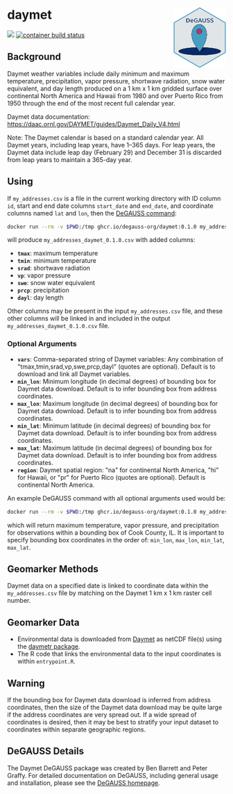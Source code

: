 # daymet <a href='https://degauss.org'><img src='https://github.com/degauss-org/degauss_hex_logo/raw/main/PNG/degauss_hex.png' align='right' height='138.5' /></a>

[![](https://img.shields.io/github/v/release/degauss-org/daymet?color=469FC2&label=version&sort=semver)](https://github.com/degauss-org/daymet/releases)
[![container build status](https://github.com/degauss-org/daymet/workflows/build-deploy-release/badge.svg)](https://github.com/degauss-org/daymet/actions/workflows/build-deploy-release.yaml)

## Background

Daymet weather variables include daily minimum and maximum temperature, precipitation, vapor pressure, shortwave radiation, snow water equivalent, and day length produced on a 1 km x 1 km gridded surface over continental North America and Hawaii from 1980 and over Puerto Rico from 1950 through the end of the most recent full calendar year.

Daymet data documentation: https://daac.ornl.gov/DAYMET/guides/Daymet_Daily_V4.html

Note: The Daymet calendar is based on a standard calendar year. All Daymet years, including leap years, have 1–365 days. For leap years, the Daymet data include leap day (February 29) and December 31 is discarded from leap years to maintain a 365-day year.

## Using

If `my_addresses.csv` is a file in the current working directory with ID column `id`, start and end date columns `start_date` and `end_date`, and coordinate columns named `lat` and `lon`, then the [DeGAUSS command](https://degauss.org/using_degauss.html#DeGAUSS_Commands):

```sh
docker run --rm -v $PWD:/tmp ghcr.io/degauss-org/daymet:0.1.0 my_addresses.csv
```

will produce `my_addresses_daymet_0.1.0.csv` with added columns:

- **`tmax`**: maximum temperature
- **`tmin`**: minimum temperature
- **`srad`**: shortwave radiation
- **`vp`**: vapor pressure
- **`swe`**: snow water equivalent
- **`prcp`**: precipitation
- **`dayl`**: day length

Other columns may be present in the input `my_addresses.csv` file, and these other columns will be linked in and included in the output `my_addresses_daymet_0.1.0.csv` file.

### Optional Arguments

- **`vars`**: Comma-separated string of Daymet variables: Any combination of "tmax,tmin,srad,vp,swe,prcp,dayl" (quotes are optional). Default is to download and link all Daymet variables.
- **`min_lon`**: Minimum longitude (in decimal degrees) of bounding box for Daymet data download. Default is to infer bounding box from address coordinates.
- **`max_lon`**: Maximum longitude (in decimal degrees) of bounding box for Daymet data download. Default is to infer bounding box from address coordinates.
- **`min_lat`**: Minimum latitude (in decimal degrees) of bounding box for Daymet data download. Default is to infer bounding box from address coordinates.
- **`max_lat`**: Maximum latitude (in decimal degrees) of bounding box for Daymet data download. Default is to infer bounding box from address coordinates.
- **`region`**: Daymet spatial region: "na" for continental North America, "hi" for Hawaii, or "pr" for Puerto Rico (quotes are optional). Default is continental North America.

An example DeGAUSS command with all optional arguments used would be:

```sh
docker run --rm -v $PWD:/tmp ghcr.io/degauss-org/daymet:0.1.0 my_addresses.csv tmax,vp,prcp -88.263390 -87.525706 41.470117 42.154247 na
```

which will return maximum temperature, vapor pressure, and precipitation for observations within a bounding box of Cook County, IL. It is important to specify bounding box coordinates in the order of: `min_lon`, `max_lon`, `min_lat`, `max_lat`.

## Geomarker Methods

Daymet data on a specified date is linked to coordinate data within the `my_addresses.csv` file by matching on the Daymet 1 km x 1 km raster cell number.

## Geomarker Data

- Environmental data is downloaded from [Daymet](https://daymet.ornl.gov/) as netCDF file(s) using the [daymetr package](https://github.com/bluegreen-labs/daymetr).
- The R code that links the environmental data to the input coordinates is within `entrypoint.R`.

## Warning

If the bounding box for Daymet data download is inferred from address coordinates, then the size of the Daymet data download may be quite large if the address coordinates are very spread out. If a wide spread of coordinates is desired, then it may be best to stratify your input dataset to coordinates within separate geographic regions.

## DeGAUSS Details

The Daymet DeGAUSS package was created by Ben Barrett and Peter Graffy.
For detailed documentation on DeGAUSS, including general usage and installation, please see the [DeGAUSS homepage](https://degauss.org).